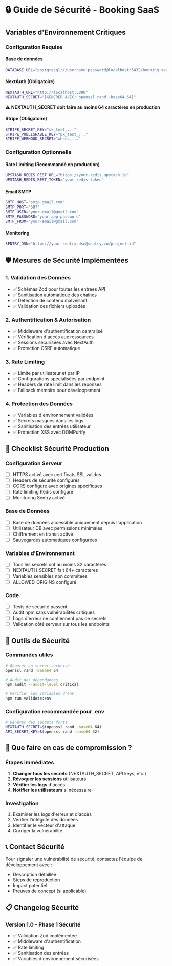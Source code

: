 # 🔒 Guide de Sécurité - Booking SaaS

## Variables d'Environnement Critiques

### Configuration Requise

#### Base de données
```bash
DATABASE_URL="postgresql://username:password@localhost:5432/booking_saas"
```

#### NextAuth (Obligatoire)
```bash
NEXTAUTH_URL="http://localhost:3000"
NEXTAUTH_SECRET="[GÉNÉRER AVEC: openssl rand -base64 64]"
```
⚠️ **NEXTAUTH_SECRET doit faire au moins 64 caractères en production**

#### Stripe (Obligatoire)
```bash
STRIPE_SECRET_KEY="sk_test_..."
STRIPE_PUBLISHABLE_KEY="pk_test_..."
STRIPE_WEBHOOK_SECRET="whsec_..."
```

### Configuration Optionnelle

#### Rate Limiting (Recommandé en production)
```bash
UPSTASH_REDIS_REST_URL="https://your-redis.upstash.io"
UPSTASH_REDIS_REST_TOKEN="your-redis-token"
```

#### Email SMTP
```bash
SMTP_HOST="smtp.gmail.com"
SMTP_PORT="587"
SMTP_USER="your-email@gmail.com"
SMTP_PASSWORD="your-app-password"
SMTP_FROM="your-email@gmail.com"
```

#### Monitoring
```bash
SENTRY_DSN="https://your-sentry-dsn@sentry.io/project-id"
```

## 🛡️ Mesures de Sécurité Implémentées

### 1. Validation des Données
- ✅ Schémas Zod pour toutes les entrées API
- ✅ Sanitisation automatique des chaînes
- ✅ Détection de contenu malveillant
- ✅ Validation des fichiers uploadés

### 2. Authentification & Autorisation
- ✅ Middleware d'authentification centralisé
- ✅ Vérification d'accès aux ressources
- ✅ Sessions sécurisées avec NextAuth
- ✅ Protection CSRF automatique

### 3. Rate Limiting
- ✅ Limite par utilisateur et par IP
- ✅ Configurations spécialisées par endpoint
- ✅ Headers de rate limit dans les réponses
- ✅ Fallback mémoire pour développement

### 4. Protection des Données
- ✅ Variables d'environnement validées
- ✅ Secrets masqués dans les logs
- ✅ Sanitisation des entrées utilisateur
- ✅ Protection XSS avec DOMPurify

## 🚨 Checklist Sécurité Production

### Configuration Serveur
- [ ] HTTPS activé avec certificats SSL valides
- [ ] Headers de sécurité configurés
- [ ] CORS configuré avec origines spécifiques
- [ ] Rate limiting Redis configuré
- [ ] Monitoring Sentry activé

### Base de Données
- [ ] Base de données accessible uniquement depuis l'application
- [ ] Utilisateur DB avec permissions minimales
- [ ] Chiffrement en transit activé
- [ ] Sauvegardes automatiques configurées

### Variables d'Environnement
- [ ] Tous les secrets ont au moins 32 caractères
- [ ] NEXTAUTH_SECRET fait 64+ caractères
- [ ] Variables sensibles non commitées
- [ ] ALLOWED_ORIGINS configuré

### Code
- [ ] Tests de sécurité passent
- [ ] Audit npm sans vulnérabilités critiques
- [ ] Logs d'erreur ne contiennent pas de secrets
- [ ] Validation côté serveur sur tous les endpoints

## 🔧 Outils de Sécurité

### Commandes utiles
```bash
# Générer un secret sécurisé
openssl rand -base64 64

# Audit des dépendances
npm audit --audit-level critical

# Vérifier les variables d'env
npm run validate:env
```

### Configuration recommandée pour .env
```bash
# Générer des secrets forts
NEXTAUTH_SECRET=$(openssl rand -base64 64)
API_SECRET_KEY=$(openssl rand -base64 32)
```

## 🚨 Que faire en cas de compromission ?

### Étapes immédiates
1. **Changer tous les secrets** (NEXTAUTH_SECRET, API keys, etc.)
2. **Révoquer les sessions** utilisateurs
3. **Vérifier les logs** d'accès
4. **Notifier les utilisateurs** si nécessaire

### Investigation
1. Examiner les logs d'erreur et d'accès
2. Vérifier l'intégrité des données
3. Identifier le vecteur d'attaque
4. Corriger la vulnérabilité

## 📞 Contact Sécurité

Pour signaler une vulnérabilité de sécurité, contactez l'équipe de développement avec :
- Description détaillée
- Steps de reproduction
- Impact potentiel
- Preuves de concept (si applicable)

## 📋 Changelog Sécurité

### Version 1.0 - Phase 1 Sécurité
- ✅ Validation Zod implémentée
- ✅ Middleware d'authentification
- ✅ Rate limiting
- ✅ Sanitisation des entrées
- ✅ Variables d'environnement sécurisées
